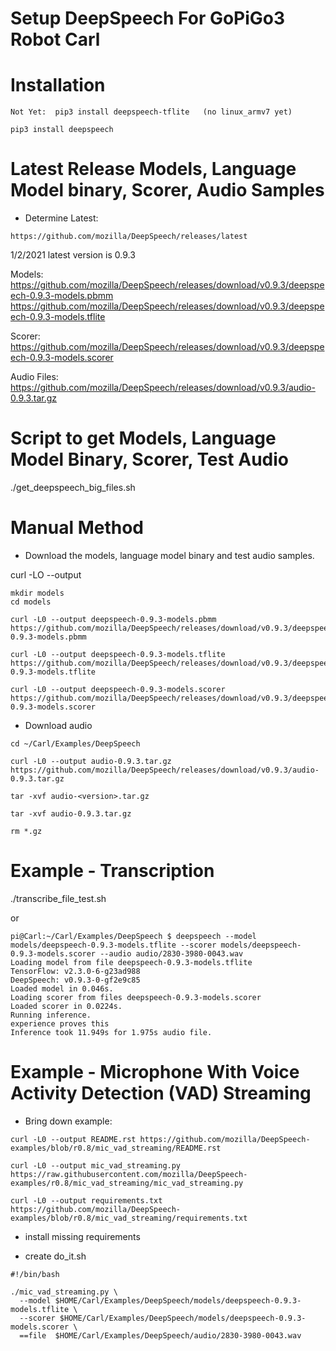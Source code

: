 # Setup DeepSpeech For GoPiGo3 Robot Carl

# Installation
```
Not Yet:  pip3 install deepspeech-tflite   (no linux_armv7 yet)

pip3 install deepspeech
```

# Latest Release Models, Language Model binary, Scorer, Audio Samples

- Determine Latest:
```
https://github.com/mozilla/DeepSpeech/releases/latest
```
1/2/2021 latest version is 0.9.3

Models:
https://github.com/mozilla/DeepSpeech/releases/download/v0.9.3/deepspeech-0.9.3-models.pbmm
https://github.com/mozilla/DeepSpeech/releases/download/v0.9.3/deepspeech-0.9.3-models.tflite

Scorer:
https://github.com/mozilla/DeepSpeech/releases/download/v0.9.3/deepspeech-0.9.3-models.scorer

Audio Files:
https://github.com/mozilla/DeepSpeech/releases/download/v0.9.3/audio-0.9.3.tar.gz


# Script to get Models, Language Model Binary, Scorer, Test Audio

./get_deepspeech_big_files.sh


# Manual Method


- Download the models, language model binary and test audio samples.

curl -LO --output <filename> <url>

```
mkdir models
cd models

curl -L0 --output deepspeech-0.9.3-models.pbmm https://github.com/mozilla/DeepSpeech/releases/download/v0.9.3/deepspeech-0.9.3-models.pbmm

curl -L0 --output deepspeech-0.9.3-models.tflite https://github.com/mozilla/DeepSpeech/releases/download/v0.9.3/deepspeech-0.9.3-models.tflite

curl -L0 --output deepspeech-0.9.3-models.scorer https://github.com/mozilla/DeepSpeech/releases/download/v0.9.3/deepspeech-0.9.3-models.scorer

```

- Download audio
```
cd ~/Carl/Examples/DeepSpeech

curl -L0 --output audio-0.9.3.tar.gz https://github.com/mozilla/DeepSpeech/releases/download/v0.9.3/audio-0.9.3.tar.gz

tar -xvf audio-<version>.tar.gz

tar -xvf audio-0.9.3.tar.gz 

rm *.gz
```





# Example - Transcription 

./transcribe_file_test.sh

or

```
pi@Carl:~/Carl/Examples/DeepSpeech $ deepspeech --model models/deepspeech-0.9.3-models.tflite --scorer models/deepspeech-0.9.3-models.scorer --audio audio/2830-3980-0043.wav 
Loading model from file deepspeech-0.9.3-models.tflite
TensorFlow: v2.3.0-6-g23ad988
DeepSpeech: v0.9.3-0-gf2e9c85
Loaded model in 0.046s.
Loading scorer from files deepspeech-0.9.3-models.scorer
Loaded scorer in 0.0224s.
Running inference.
experience proves this
Inference took 11.949s for 1.975s audio file.
```

# Example - Microphone With Voice Activity Detection (VAD) Streaming

- Bring down example:

```
curl -L0 --output README.rst https://github.com/mozilla/DeepSpeech-examples/blob/r0.8/mic_vad_streaming/README.rst

curl -L0 --output mic_vad_streaming.py https://raw.githubusercontent.com/mozilla/DeepSpeech-examples/r0.8/mic_vad_streaming/mic_vad_streaming.py

curl -L0 --output requirements.txt https://github.com/mozilla/DeepSpeech-examples/blob/r0.8/mic_vad_streaming/requirements.txt
```

- install missing requirements

- create do_it.sh

```
#!/bin/bash

./mic_vad_streaming.py \
  --model $HOME/Carl/Examples/DeepSpeech/models/deepspeech-0.9.3-models.tflite \
  --scorer $HOME/Carl/Examples/DeepSpeech/models/deepspeech-0.9.3-models.scorer \
  ==file  $HOME/Carl/Examples/DeepSpeech/audio/2830-3980-0043.wav
```


